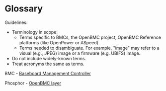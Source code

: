 # Glossary

Guidelines:
 - Terminology in scope:
   - Terms specific to BMCs, the OpenBMC project, OpenBMC Reference
     platforms (like OpenPower or ASpeed).
   - Terms needed to disambiguate.  For example, "image" may refer to
     a visual (e.g., JPEG) image or a firmware (e.g. UBIFS) image.
 - Do not include widely-known terms.
 - Treat acronyms the same as terms.

BMC - [Baseboard Management Controller](https://en.wikipedia.org/wiki/Intelligent_Platform_Management_Interface#Baseboard_management_controller)

Phosphor - [OpenBMC layer](https://github.com/openbmc/meta-phosphor/blob/master/README.md)
